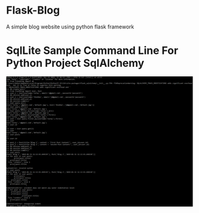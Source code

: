 # Flask-Blog
A simple blog website using python flask framework
# SqlLite Sample Command Line For Python Project SqlAlchemy
![alt text](https://github.com/Maxyee/Flask-Blog/blob/master/sqlLiteCommandwithPython.png)
